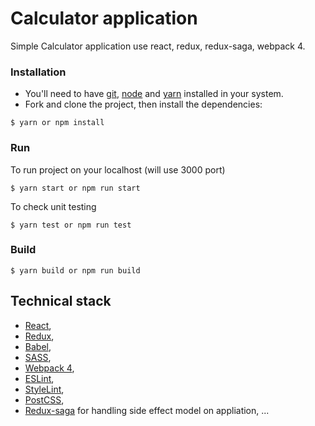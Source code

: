 # Calculator application

Simple Calculator application use react, redux, redux-saga, webpack 4.

### Installation

* You'll need to have [git](https://git-scm.com/), [node](https://nodejs.org/en/) and [yarn](https://yarnpkg.com/) installed in your system.
* Fork and clone the project, then install the dependencies:

```
$ yarn or npm install
```

### Run

To run project on your localhost (will use 3000 port)

```
$ yarn start or npm run start
```

To check unit testing

```
$ yarn test or npm run test
```

### Build

```
$ yarn build or npm run build
```

## Technical stack

* [React](https://facebook.github.io/react/),
* [Redux](http://redux.js.org/),
* [Babel](https://babeljs.io/),
* [SASS](http://sass-lang.com/),
* [Webpack 4](http://webpack.github.io/),
* [ESLint](http://eslint.org/),
* [StyleLint](http://stylelint.io/user-guide/configuration/),
* [PostCSS](https://github.com/postcss/postcss),
* [Redux-saga](https://github.com/redux-saga/redux-saga) for handling side effect model on appliation,
...
